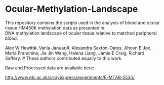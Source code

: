 # Ocular-Methylation-Landscape

This repository contains the scripts used in the analysis of blood and ocular tissue HM450K methylation data as presented in:  
DNA methylation landscape of ocular tissue relative to matched peripheral blood.

Alex W Hewitt#, Vania Januar,#, Alexandra Sexton-Oates, Jihoon E Joo, Maria Franchina, Jie Jin Wang, Helena Liang,  Jamie E Craig, Richard Saffery. # These authors contributed equally to this work.

Raw and Processed data are available here:

http://www.ebi.ac.uk/arrayexpress/experiments/E-MTAB-5535/
